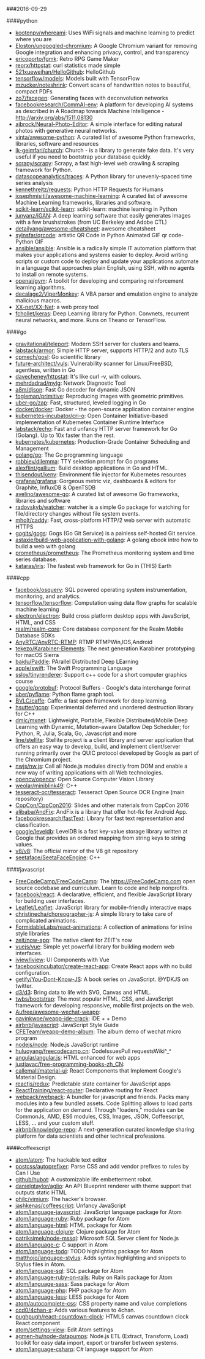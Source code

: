 ###2016-09-29

####python
* [kootenpv/whereami](https://github.com/kootenpv/whereami): Uses WiFi signals  and machine learning to predict where you are
* [Eloston/ungoogled-chromium](https://github.com/Eloston/ungoogled-chromium): A Google Chromium variant for removing Google integration and enhancing privacy, control, and transparency
* [ericoporto/fgmk](https://github.com/ericoporto/fgmk): Retro RPG Game Maker
* [reorx/httpstat](https://github.com/reorx/httpstat): curl statistics made simple
* [521xueweihan/HelloGithub](https://github.com/521xueweihan/HelloGithub): HelloGithub
* [tensorflow/models](https://github.com/tensorflow/models): Models built with TensorFlow
* [mzucker/noteshrink](https://github.com/mzucker/noteshrink): Convert scans of handwritten notes to beautiful, compact PDFs
* [zo7/facegen](https://github.com/zo7/facegen): Generating faces with deconvolution networks
* [facebookresearch/CommAI-env](https://github.com/facebookresearch/CommAI-env): A platform for developing AI systems as described in A Roadmap towards Machine Intelligence - http://arxiv.org/abs/1511.08130
* [ajbrock/Neural-Photo-Editor](https://github.com/ajbrock/Neural-Photo-Editor): A simple interface for editing natural photos with generative neural networks.
* [vinta/awesome-python](https://github.com/vinta/awesome-python): A curated list of awesome Python frameworks, libraries, software and resources
* [lk-geimfari/church](https://github.com/lk-geimfari/church): Church - is a library to generate fake data. It's very useful if you need to bootstrap your database quickly.
* [scrapy/scrapy](https://github.com/scrapy/scrapy): Scrapy, a fast high-level web crawling & scraping framework for Python.
* [datascopeanalytics/traces](https://github.com/datascopeanalytics/traces): A Python library for unevenly-spaced time series analysis
* [kennethreitz/requests](https://github.com/kennethreitz/requests): Python HTTP Requests for Humans
* [josephmisiti/awesome-machine-learning](https://github.com/josephmisiti/awesome-machine-learning): A curated list of awesome Machine Learning frameworks, libraries and software.
* [scikit-learn/scikit-learn](https://github.com/scikit-learn/scikit-learn): scikit-learn: machine learning in Python
* [junyanz/iGAN](https://github.com/junyanz/iGAN): A deep learning software that easily generates images with a few brushstrokes (from UC Berkeley and Adobe CTL)
* [detailyang/awesome-cheatsheet](https://github.com/detailyang/awesome-cheatsheet):  awesome cheatsheet
* [sylnsfar/qrcode](https://github.com/sylnsfar/qrcode): artistic QR Code in Python Animated GIF qr code- Python  GIF
* [ansible/ansible](https://github.com/ansible/ansible): Ansible is a radically simple IT automation platform that makes your applications and systems easier to deploy. Avoid writing scripts or custom code to deploy and update your applications automate in a language that approaches plain English, using SSH, with no agents to install on remote systems.
* [openai/gym](https://github.com/openai/gym): A toolkit for developing and comparing reinforcement learning algorithms.
* [decalage2/ViperMonkey](https://github.com/decalage2/ViperMonkey): A VBA parser and emulation engine to analyze malicious macros.
* [XX-net/XX-Net](https://github.com/XX-net/XX-Net): a web proxy tool
* [fchollet/keras](https://github.com/fchollet/keras): Deep Learning library for Python. Convnets, recurrent neural networks, and more. Runs on Theano or TensorFlow.

####go
* [gravitational/teleport](https://github.com/gravitational/teleport): Modern SSH server for clusters and teams.
* [labstack/armor](https://github.com/labstack/armor): Simple HTTP server, supports HTTP/2 and auto TLS
* [cpmech/gosl](https://github.com/cpmech/gosl): Go scientific library
* [future-architect/vuls](https://github.com/future-architect/vuls): Vulnerability scanner for Linux/FreeBSD, agentless, written in Go
* [davecheney/httpstat](https://github.com/davecheney/httpstat): It's like curl -v, with colours.
* [mehrdadrad/mylg](https://github.com/mehrdadrad/mylg): Network Diagnostic Tool
* [a8m/djson](https://github.com/a8m/djson): Fast Go decoder for dynamic JSON
* [fogleman/primitive](https://github.com/fogleman/primitive): Reproducing images with geometric primitives.
* [uber-go/zap](https://github.com/uber-go/zap): Fast, structured, leveled logging in Go
* [docker/docker](https://github.com/docker/docker): Docker - the open-source application container engine
* [kubernetes-incubator/cri-o](https://github.com/kubernetes-incubator/cri-o): Open Container Initiative-based implementation of Kubernetes Container Runtime Interface
* [labstack/echo](https://github.com/labstack/echo): Fast and unfancy HTTP server framework for Go (Golang). Up to 10x faster than the rest.
* [kubernetes/kubernetes](https://github.com/kubernetes/kubernetes): Production-Grade Container Scheduling and Management
* [golang/go](https://github.com/golang/go): The Go programming language
* [robbiev/dilemma](https://github.com/robbiev/dilemma): TTY selection prompt for Go programs
* [alexflint/gallium](https://github.com/alexflint/gallium): Build desktop applications in Go and HTML.
* [thisendout/kenv](https://github.com/thisendout/kenv): Environment file injector for Kubernetes resources
* [grafana/grafana](https://github.com/grafana/grafana): Gorgeous metric viz, dashboards & editors for Graphite, InfluxDB & OpenTSDB
* [avelino/awesome-go](https://github.com/avelino/awesome-go): A curated list of awesome Go frameworks, libraries and software
* [radovskyb/watcher](https://github.com/radovskyb/watcher): watcher is a simple Go package for watching for file/directory changes without file system events.
* [mholt/caddy](https://github.com/mholt/caddy): Fast, cross-platform HTTP/2 web server with automatic HTTPS
* [gogits/gogs](https://github.com/gogits/gogs): Gogs (Go Git Service) is a painless self-hosted Git service.
* [astaxie/build-web-application-with-golang](https://github.com/astaxie/build-web-application-with-golang): A golang ebook intro how to build a web with golang
* [prometheus/prometheus](https://github.com/prometheus/prometheus): The Prometheus monitoring system and time series database.
* [kataras/iris](https://github.com/kataras/iris): The fastest web framework for Go in (THIS) Earth

####cpp
* [facebook/osquery](https://github.com/facebook/osquery): SQL powered operating system instrumentation, monitoring, and analytics.
* [tensorflow/tensorflow](https://github.com/tensorflow/tensorflow): Computation using data flow graphs for scalable machine learning
* [electron/electron](https://github.com/electron/electron): Build cross platform desktop apps with JavaScript, HTML, and CSS
* [realm/realm-core](https://github.com/realm/realm-core): Core database component for the Realm Mobile Database SDKs
* [AnyRTC/AnyRTC-RTMP](https://github.com/AnyRTC/AnyRTC-RTMP): RTMP RTMPWin,IOS,Android
* [tekezo/Karabiner-Elements](https://github.com/tekezo/Karabiner-Elements): The next generation Karabiner prototyping for macOS Sierra
* [baidu/Paddle](https://github.com/baidu/Paddle): PArallel Distributed Deep LEarning
* [apple/swift](https://github.com/apple/swift): The Swift Programming Language
* [ssloy/tinyrenderer](https://github.com/ssloy/tinyrenderer): Support c++ code for a short computer graphics course
* [google/protobuf](https://github.com/google/protobuf): Protocol Buffers - Google's data interchange format
* [uber/pyflame](https://github.com/uber/pyflame): Python flame graph tool.
* [BVLC/caffe](https://github.com/BVLC/caffe): Caffe: a fast open framework for deep learning.
* [hsutter/gcpp](https://github.com/hsutter/gcpp): Experimental deferred and unordered destruction library for C++
* [dmlc/mxnet](https://github.com/dmlc/mxnet): Lightweight, Portable, Flexible Distributed/Mobile Deep Learning with Dynamic, Mutation-aware Dataflow Dep Scheduler; for Python, R, Julia, Scala, Go, Javascript and more
* [line/stellite](https://github.com/line/stellite): Stellite project is a client library and server application that offers an easy way to develop, build, and implement client/server running primarily over the QUIC protocol developed by Google as part of the Chromium project.
* [nwjs/nw.js](https://github.com/nwjs/nw.js): Call all Node.js modules directly from DOM and enable a new way of writing applications with all Web technologies.
* [opencv/opencv](https://github.com/opencv/opencv): Open Source Computer Vision Library
* [weolar/miniblink49](https://github.com/weolar/miniblink49): C++
* [tesseract-ocr/tesseract](https://github.com/tesseract-ocr/tesseract): Tesseract Open Source OCR Engine (main repository)
* [CppCon/CppCon2016](https://github.com/CppCon/CppCon2016): Slides and other materials from CppCon 2016
* [alibaba/AndFix](https://github.com/alibaba/AndFix): AndFix is a library that offer hot-fix for Android App.
* [facebookresearch/fastText](https://github.com/facebookresearch/fastText): Library for fast text representation and classification.
* [google/leveldb](https://github.com/google/leveldb): LevelDB is a fast key-value storage library written at Google that provides an ordered mapping from string keys to string values.
* [v8/v8](https://github.com/v8/v8): The official mirror of the V8 git repository
* [seetaface/SeetaFaceEngine](https://github.com/seetaface/SeetaFaceEngine): C++

####javascript
* [FreeCodeCamp/FreeCodeCamp](https://github.com/FreeCodeCamp/FreeCodeCamp): The https://FreeCodeCamp.com open source codebase and curriculum. Learn to code and help nonprofits.
* [facebook/react](https://github.com/facebook/react): A declarative, efficient, and flexible JavaScript library for building user interfaces.
* [Leaflet/Leaflet](https://github.com/Leaflet/Leaflet):  JavaScript library for mobile-friendly interactive maps
* [christinecha/choreographer-js](https://github.com/christinecha/choreographer-js): A simple library to take care of complicated animations.
* [FormidableLabs/react-animations](https://github.com/FormidableLabs/react-animations): A collection of animations for inline style libraries
* [zeit/now-app](https://github.com/zeit/now-app): The native client for ZEIT's now
* [vuejs/vue](https://github.com/vuejs/vue): Simple yet powerful library for building modern web interfaces.
* [iview/iview](https://github.com/iview/iview): UI Components with Vue
* [facebookincubator/create-react-app](https://github.com/facebookincubator/create-react-app): Create React apps with no build configuration.
* [getify/You-Dont-Know-JS](https://github.com/getify/You-Dont-Know-JS): A book series on JavaScript. @YDKJS on twitter.
* [d3/d3](https://github.com/d3/d3): Bring data to life with SVG, Canvas and HTML. 
* [twbs/bootstrap](https://github.com/twbs/bootstrap): The most popular HTML, CSS, and JavaScript framework for developing responsive, mobile first projects on the web.
* [Aufree/awesome-wechat-weapp](https://github.com/Aufree/awesome-wechat-weapp): 
* [gavinkwoe/weapp-ide-crack](https://github.com/gavinkwoe/weapp-ide-crack): IDE +  + Demo
* [airbnb/javascript](https://github.com/airbnb/javascript): JavaScript Style Guide
* [CFETeam/weapp-demo-album](https://github.com/CFETeam/weapp-demo-album): The album demo of wechat micro program
* [nodejs/node](https://github.com/nodejs/node): Node.js JavaScript runtime 
* [huluoyang/freecodecamp.cn](https://github.com/huluoyang/freecodecamp.cn): CodeIssuesPull requestsWiki^_^
* [angular/angular.js](https://github.com/angular/angular.js): HTML enhanced for web apps
* [justjavac/free-programming-books-zh_CN](https://github.com/justjavac/free-programming-books-zh_CN):  
* [callemall/material-ui](https://github.com/callemall/material-ui): React Components that Implement Google's Material Design.
* [reactjs/redux](https://github.com/reactjs/redux): Predictable state container for JavaScript apps
* [ReactTraining/react-router](https://github.com/ReactTraining/react-router): Declarative routing for React
* [webpack/webpack](https://github.com/webpack/webpack): A bundler for javascript and friends. Packs many modules into a few bundled assets. Code Splitting allows to load parts for the application on demand. Through "loaders," modules can be CommonJs, AMD, ES6 modules, CSS, Images, JSON, Coffeescript, LESS, ... and your custom stuff.
* [airbnb/knowledge-repo](https://github.com/airbnb/knowledge-repo): A next-generation curated knowledge sharing platform for data scientists and other technical professions.

####coffeescript
* [atom/atom](https://github.com/atom/atom): The hackable text editor
* [postcss/autoprefixer](https://github.com/postcss/autoprefixer): Parse CSS and add vendor prefixes to rules by Can I Use
* [github/hubot](https://github.com/github/hubot): A customizable life embetterment robot.
* [danielgtaylor/aglio](https://github.com/danielgtaylor/aglio): An API Blueprint renderer with theme support that outputs static HTML
* [philc/vimium](https://github.com/philc/vimium): The hacker's browser.
* [jashkenas/coffeescript](https://github.com/jashkenas/coffeescript): Unfancy JavaScript
* [atom/language-javascript](https://github.com/atom/language-javascript): JavaScript language package for Atom
* [atom/language-ruby](https://github.com/atom/language-ruby): Ruby package for Atom
* [atom/language-html](https://github.com/atom/language-html): HTML package for Atom
* [atom/language-clojure](https://github.com/atom/language-clojure): Clojure package for Atom
* [patriksimek/node-mssql](https://github.com/patriksimek/node-mssql): Microsoft SQL Server client for Node.js
* [atom/language-c](https://github.com/atom/language-c): C support in Atom
* [atom/language-todo](https://github.com/atom/language-todo): TODO highlighting package for Atom
* [matthojo/language-stylus](https://github.com/matthojo/language-stylus): Adds syntax highlighting and snippets to Stylus files in Atom.
* [atom/language-sql](https://github.com/atom/language-sql): SQL package for Atom
* [atom/language-ruby-on-rails](https://github.com/atom/language-ruby-on-rails): Ruby on Rails package for Atom
* [atom/language-sass](https://github.com/atom/language-sass): Sass package for Atom
* [atom/language-php](https://github.com/atom/language-php): PHP package for Atom
* [atom/language-less](https://github.com/atom/language-less): LESS package for Atom
* [atom/autocomplete-css](https://github.com/atom/autocomplete-css): CSS property name and value completions
* [ccd0/4chan-x](https://github.com/ccd0/4chan-x): Adds various features to 4chan.
* [pughpugh/react-countdown-clock](https://github.com/pughpugh/react-countdown-clock): HTML5 canvas countdown clock React component
* [atom/settings-view](https://github.com/atom/settings-view): Edit Atom settings
* [agmen-hu/node-datapumps](https://github.com/agmen-hu/node-datapumps): Node.js ETL (Extract, Transform, Load) toolkit for easy data import, export or transfer between systems.
* [atom/language-csharp](https://github.com/atom/language-csharp): C# language support for Atom
